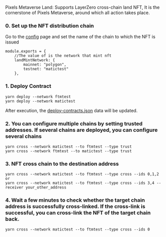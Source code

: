 Pixels Metaverse Land: Supports LayerZero cross-chain land NFT, It is the cornerstone of Pixels Metaverse, around which all action takes place.

### 0. Set up the NFT distribution chain
Go to the [config](./cross/config.ts) page and set the name of the chain to which the NFT is issued
```
module.exports = {
    //The value of is the network that mint nft
    landMintNetwork: {
        mainnet: "polygon",
        testnet: "matictest" 
    },
```

### 1. Deploy Contract
```
yarn deploy --network ftmtest
yarn deploy --network matictest
```

After execution, the [deploy-contracts.json](./deploy-contracts.json) data will be updated.

### 2. You can configure multiple chains by setting trusted addresses. If several chains are deployed, you can configure several chains
```
yarn cross --network matictest --to ftmtest --type trust
yarn cross --network ftmtest --to matictest --type trust
```

### 3. NFT cross chain to the destination address
```
yarn cross --network matictest --to ftmtest --type cross --ids 0,1,2
or
yarn cross --network matictest --to ftmtest --type cross --ids 3,4 --receiver your_other_address
```

### 4. Wait a few minutes to check whether the target chain address is successfully cross-linked. If the cross-link is successful, you can cross-link the NFT of the target chain back.
```
yarn cross --network matictest --to ftmtest --type cross --ids 0
```